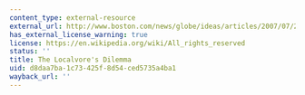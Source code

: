 ```yaml
---
content_type: external-resource
external_url: http://www.boston.com/news/globe/ideas/articles/2007/07/22/the_localvores_dilemma/
has_external_license_warning: true
license: https://en.wikipedia.org/wiki/All_rights_reserved
status: ''
title: The Localvore's Dilemma
uid: d8daa7ba-1c73-425f-8d54-ced5735a4ba1
wayback_url: ''
---
```

